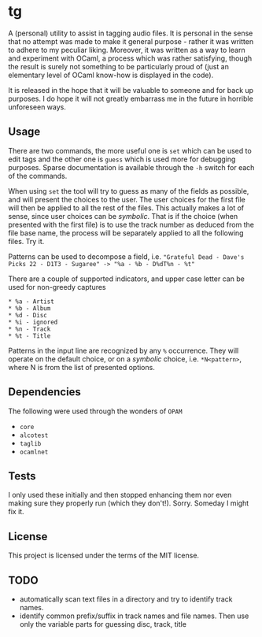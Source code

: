 # tg

A (personal) utility to assist in tagging audio files. It is personal in the sense that no attempt was made to make it general purpose - rather it was written to adhere to my peculiar liking. Moreover, it was written as a way to learn and experiment with OCaml, a process which was rather satisfying, though the result is surely not something to be particularly proud of (just an elementary level of OCaml know-how is displayed in the code).

It is released in the hope that it will be valuable to someone and for back up purposes. I do hope it will not greatly embarrass me in the future in horrible unforeseen ways.

## Usage
There are two commands, the more useful one is ```set``` which can be used to edit tags and the other one is ```guess``` which is used more for debugging purposes. Sparse documentation is available through the ```-h``` switch for each of the commands.

When using ```set``` the tool will try to guess as many of the fields as possible, and will present the choices to the user. The user choices for the first file will then be applied to all the rest of the files. This actually makes a lot of sense, since user choices can be *symbolic*. That is if the choice (when presented with the first file) is to use the track number as deduced from the file base name, the process will be separately applied to all the following files. Try it.

Patterns can be used to decompose a field, i.e.
```"Grateful Dead - Dave's Picks 22 - D1T3 - Sugaree" -> "%a - %b - D%dT%n - %t"```

There are a couple of supported indicators, and upper case letter can be used for non-greedy captures
```
* %a - Artist
* %b - Album
* %d - Disc
* %i - ignored
* %n - Track
* %t - Title
```
Patterns in the input line are recognized by any ```%``` occurrence. They will operate on the default choice, or on a *symbolic* choice, i.e. ```*N<pattern>```, where N is from the list of presented options.

## Dependencies
The following were used through the wonders of ```OPAM```
* ```core```
* ```alcotest```
* ```taglib```
* ``ocamlnet``

## Tests
I only used these initially and then stopped enhancing them nor even making sure they properly run (which they don't!). Sorry. Someday I might fix it.

## License
This project is licensed under the terms of the MIT license.

## TODO
* automatically scan text files in a directory and try to identify track names.
* identify common prefix/suffix in track names and file names. Then use only the variable parts for guessing disc, track, title
